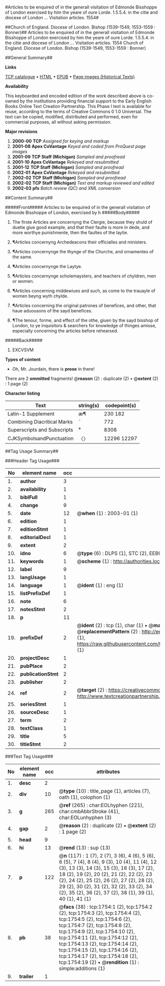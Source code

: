 #Articles to be enquired of in the generall visitation of Edmonde Bisshoppe of London exercised by him the yeare of oure Lorde. 1.5.5.4. in the citie and diocese of London ... Visitation articles. 1554#

##Church of England. Diocese of London. Bishop (1539-1549, 1553-1559 : Bonner)##
Articles to be enquired of in the generall visitation of Edmonde Bisshoppe of London exercised by him the yeare of oure Lorde. 1.5.5.4. in the citie and diocese of London ...
Visitation articles. 1554
Church of England. Diocese of London. Bishop (1539-1549, 1553-1559 : Bonner)

##General Summary##

**Links**

[TCP catalogue](http://www.ota.ox.ac.uk/tcp/)  • 
[HTML](http://tei.it.ox.ac.uk/tcp/Texts-HTML/free/A00/A00198.html)  • 
[EPUB](http://tei.it.ox.ac.uk/tcp/Texts-EPUB/free/A00/A00198.epub) • 
[Page images (Historical Texts)](https://data.historicaltexts.jisc.ac.uk/view?pubId=eebo-99837433e&pageId=eebo-99837433e-1754-1)

**Availability**

This keyboarded and encoded edition of the
	       work described above is co-owned by the institutions
	       providing financial support to the Early English Books
	       Online Text Creation Partnership. This Phase I text is
	       available for reuse, according to the terms of Creative
	       Commons 0 1.0 Universal. The text can be copied,
	       modified, distributed and performed, even for
	       commercial purposes, all without asking permission.

**Major revisions**

1. __2000-00__ __TCP__ *Assigned for keying and markup*
1. __2001-08__ __Apex CoVantage__ *Keyed and coded from ProQuest page images*
1. __2001-09__ __TCP Staff (Michigan)__ *Sampled and proofread*
1. __2001-10__ __Apex CoVantage__ *Rekeyed and resubmitted*
1. __2001-12__ __TCP Staff (Michigan)__ *Sampled and proofread*
1. __2002-01__ __Apex CoVantage__ *Rekeyed and resubmitted*
1. __2002-02__ __TCP Staff (Michigan)__ *Sampled and proofread*
1. __2002-02__ __TCP Staff (Michigan)__ *Text and markup reviewed and edited*
1. __2002-03__ __pfs__ *Batch review (QC) and XML conversion*

##Content Summary##

#####Front#####
Articles to be enquired of in the generall visitation of Edmonde Bisshoppe of London, exercised by h
#####Body#####

1. The firste Articles are concernyng the Clergie, because they shuld of duetie giue good example, and that their faulte is more in dede, and more worthye punishmente, then the faultes of the laytie.

1. ¶Articles concernyng Archedeacons their officialles and ministers.

1. ¶Articles concernynge the thynge of the Churche, and ornamentes of the same.

1. ¶Articles concernynge the Laytye.

1. ¶Articles concernynge scholemaysters, and teachers of chyldren, men or women.

1. ¶Articles concerning middewiues and such, as come to the trauayle of women beyng wyth chylde.

1. ¶Articles concerning the original patrones of benefices, and other, that haue aduousons of the sayd benefices.

1. ¶The tenour, forme, and effect of the othe, giuen by the sayd bisshop of London, to ye inquisitors & searchers for knowledge of thinges amisse, especially concerning the articles before rehearsed.

#####Back#####

1. EXCVSVM

**Types of content**

  * Oh, Mr. Jourdain, there is **prose** in there!

There are 2 **ommitted** fragments! 
 @__reason__ (2) : duplicate (2)  •  @__extent__ (2) : 1 page (2)

**Character listing**


|Text|string(s)|codepoint(s)|
|---|---|---|
|Latin-1 Supplement|æ¶|230 182|
|Combining             Diacritical Marks|̄|772|
|Superscripts             and Subscripts|⁴|8308|
|CJKSymbolsandPunctuation|〈〉|12296 12297|

##Tag Usage Summary##

###Header Tag Usage###

|No|element name|occ|attributes|
|---|---|---|---|
|1.|__author__|3||
|2.|__availability__|1||
|3.|__biblFull__|1||
|4.|__change__|9||
|5.|__date__|12| @__when__ (1) : 2003-01 (1)|
|6.|__edition__|1||
|7.|__editionStmt__|1||
|8.|__editorialDecl__|1||
|9.|__extent__|2||
|10.|__idno__|6| @__type__ (6) : DLPS (1), STC (2), EEBO-CITATION (1), PROQUEST (1), VID (1)|
|11.|__keywords__|1| @__scheme__ (1) : http://authorities.loc.gov/ (1)|
|12.|__label__|9||
|13.|__langUsage__|1||
|14.|__language__|1| @__ident__ (1) : eng (1)|
|15.|__listPrefixDef__|1||
|16.|__note__|6||
|17.|__notesStmt__|2||
|18.|__p__|11||
|19.|__prefixDef__|2| @__ident__ (2) : tcp (1), char (1)  •  @__matchPattern__ (2) : ([0-9\-]+):([0-9IVX]+) (1), (.+) (1)  •  @__replacementPattern__ (2) : http://eebo.chadwyck.com/downloadtiff?vid=$1&page=$2 (1), https://raw.githubusercontent.com/textcreationpartnership/Texts/master/tcpchars.xml#$1 (1)|
|20.|__projectDesc__|1||
|21.|__pubPlace__|2||
|22.|__publicationStmt__|2||
|23.|__publisher__|2||
|24.|__ref__|2| @__target__ (2) : https://creativecommons.org/publicdomain/zero/1.0/ (1), http://www.textcreationpartnership.org/docs/. (1)|
|25.|__seriesStmt__|1||
|26.|__sourceDesc__|1||
|27.|__term__|2||
|28.|__textClass__|1||
|29.|__title__|5||
|30.|__titleStmt__|2||


###Text Tag Usage###

|No|element name|occ|attributes|
|---|---|---|---|
|1.|__desc__|2||
|2.|__div__|10| @__type__ (10) : title_page (1), articles (7), oath (1), colophon (1)|
|3.|__g__|265| @__ref__ (265) : char:EOLhyphen (221), char:cmbAbbrStroke (41), char:EOLunhyphen (3)|
|4.|__gap__|2| @__reason__ (2) : duplicate (2)  •  @__extent__ (2) : 1 page (2)|
|5.|__head__|9||
|6.|__hi__|13| @__rend__ (13) : sup (13)|
|7.|__p__|122| @__n__ (117) : 1 (7), 2 (7), 3 (6), 4 (6), 5 (6), 6 (5), 7 (4), 8 (4), 9 (3), 10 (4), 11 (4), 12 (3), 13 (3), 14 (3), 15 (3), 16 (3), 17 (2), 18 (2), 19 (2), 20 (2), 21 (2), 22 (2), 23 (2), 24 (2), 25 (2), 26 (2), 27 (2), 28 (2), 29 (2), 30 (2), 31 (2), 32 (2), 33 (2), 34 (2), 35 (2), 36 (2), 37 (2), 38 (1), 39 (1), 40 (1), 41 (1)|
|8.|__pb__|38| @__facs__ (38) : tcp:1754:1 (2), tcp:1754:2 (2), tcp:1754:3 (2), tcp:1754:4 (2), tcp:1754:5 (2), tcp:1754:6 (2), tcp:1754:7 (2), tcp:1754:8 (2), tcp:1754:9 (2), tcp:1754:10 (2), tcp:1754:11 (2), tcp:1754:12 (2), tcp:1754:13 (2), tcp:1754:14 (2), tcp:1754:15 (2), tcp:1754:16 (2), tcp:1754:17 (2), tcp:1754:18 (2), tcp:1754:19 (2)  •  @__rendition__ (1) : simple:additions (1)|
|9.|__trailer__|1||
